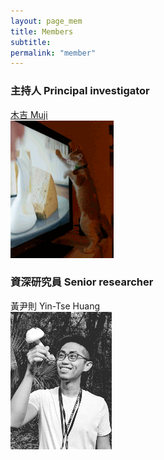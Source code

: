 ```yaml
---
layout: page_mem
title: Members
subtitle:
permalink: "member"
--- 
```

<div class="container-fluid">
<div class="row">
  <div class="col no-gutters col-sm col-md">
    <h3>主持人 Principal investigator</h3>
    <a href="ythuang">木吉 Muji</a><br>
    <a href="ythuang"><img src="/assets/img/people/Muji_TV_crop.gif"></a>
  </div>
  <div class="col no-gutters col-sm col-md">
    <h3>資深研究員 Senior researcher</h3>
    黃尹則 Yin-Tse Huang<br>
    <a href="ythuang"><img src="/assets/img/people/MeintheField_220px.png"></a>
  </div>
</div>
<br>
